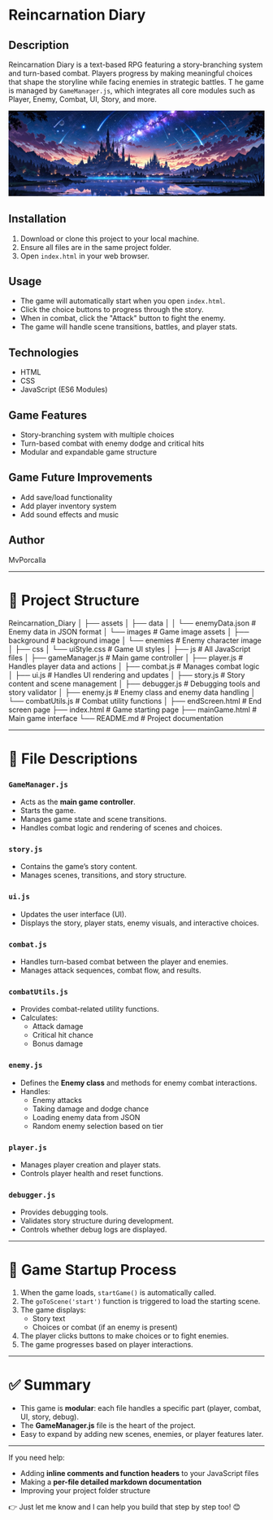 # Reincarnation Diary

## Description
Reincarnation Diary is a text-based RPG featuring a story-branching system and turn-based combat. 
Players progress by making meaningful choices that shape the storyline while facing enemies in strategic battles. T
he game is managed by `GameManager.js`, which integrates all core modules such as Player, Enemy, Combat, UI, Story, and more.

![Game Preview](./assets/images/background/preview.png)

## Installation
1. Download or clone this project to your local machine.
2. Ensure all files are in the same project folder.
3. Open `index.html` in your web browser.

## Usage
- The game will automatically start when you open `index.html`.
- Click the choice buttons to progress through the story.
- When in combat, click the "Attack" button to fight the enemy.
- The game will handle scene transitions, battles, and player stats.

## Technologies
- HTML
- CSS
- JavaScript (ES6 Modules)


## Game Features
- Story-branching system with multiple choices
- Turn-based combat with enemy dodge and critical hits
- Modular and expandable game structure

## Game Future Improvements
- Add save/load functionality
- Add player inventory system
- Add sound effects and music

## Author
MvPorcalla

---

# 📂 Project Structure

Reincarnation_Diary
│
├── assets
│   ├── data
│   │   └── enemyData.json         # Enemy data in JSON format
│   └── images                     # Game image assets
│       ├── background             # background image
│       └── enemies                # Enemy character image
│
├── css
│   └── uiStyle.css                # Game UI styles
│
├── js                             # All JavaScript files
│   ├── gameManager.js             # Main game controller
│   ├── player.js                  # Handles player data and actions
│   ├── combat.js                  # Manages combat logic
│   ├── ui.js                      # Handles UI rendering and updates
│   ├── story.js                   # Story content and scene management
│   ├── debugger.js                # Debugging tools and story validator
│   ├── enemy.js                   # Enemy class and enemy data handling
│   └── combatUtils.js             # Combat utility functions
│
├── endScreen.html                 # End screen page
├── index.html                     # Game starting page
├── mainGame.html                  # Main game interface
└── README.md                      # Project documentation

---

# 📄 File Descriptions

### `GameManager.js`
- Acts as the **main game controller**.
- Starts the game.
- Manages game state and scene transitions.
- Handles combat logic and rendering of scenes and choices.

### `story.js`
- Contains the game’s story content.
- Manages scenes, transitions, and story structure.

### `ui.js`
- Updates the user interface (UI).
- Displays the story, player stats, enemy visuals, and interactive choices.

### `combat.js`
- Handles turn-based combat between the player and enemies.
- Manages attack sequences, combat flow, and results.

### `combatUtils.js`
- Provides combat-related utility functions.
- Calculates:
  - Attack damage
  - Critical hit chance
  - Bonus damage

### `enemy.js`
- Defines the **Enemy class** and methods for enemy combat interactions.
- Handles:
  - Enemy attacks
  - Taking damage and dodge chance
  - Loading enemy data from JSON
  - Random enemy selection based on tier

### `player.js`
- Manages player creation and player stats.
- Controls player health and reset functions.

### `debugger.js`
- Provides debugging tools.
- Validates story structure during development.
- Controls whether debug logs are displayed.

---

# 🚀 Game Startup Process

1. When the game loads, `startGame()` is automatically called.
2. The `goToScene('start')` function is triggered to load the starting scene.
3. The game displays:
   - Story text
   - Choices or combat (if an enemy is present)
4. The player clicks buttons to make choices or to fight enemies.
5. The game progresses based on player interactions.

---

# ✅ Summary

- This game is **modular**: each file handles a specific part (player, combat, UI, story, debug).
- The **GameManager.js** file is the heart of the project.
- Easy to expand by adding new scenes, enemies, or player features later.

---

If you need help:
- Adding **inline comments and function headers** to your JavaScript files
- Making a **per-file detailed markdown documentation**
- Improving your project folder structure

👉 Just let me know and I can help you build that step by step too! 😊